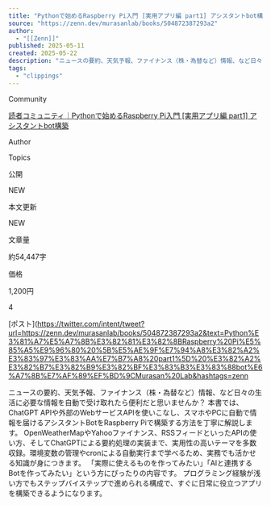 ```yaml
---
title: "Pythonで始めるRaspberry Pi入門 [実用アプリ編 part1] アシスタントbot構築"
source: "https://zenn.dev/murasanlab/books/504872387293a2"
author:
  - "[[Zenn]]"
published: 2025-05-11
created: 2025-05-22
description: "ニュースの要約、天気予報、ファイナンス（株・為替など）情報、など日々の生活に必要な情報を自動で受け取れたら便利だと思いませんか？本書では、ChatGPT APIや外部のWebサービスAPIを使いこなし、スマホやPCに自動で情報を届けるアシスタントBotをRaspberry P"
tags:
  - "clippings"
---
```

Community

[読者コミュニティ｜Pythonで始めるRaspberry Pi入門 \[実用アプリ編 part1\] アシスタントbot構築](https://zenn.dev/murasanlab/scraps/2e520621c3422a)

Author

Topics

公開

NEW

本文更新

NEW

文章量

約54,447字

価格

1,200円

4

[ポスト](https://twitter.com/intent/tweet?url=https://zenn.dev/murasanlab/books/504872387293a2&text=Python%E3%81%A7%E5%A7%8B%E3%82%81%E3%82%8BRaspberry%20Pi%E5%85%A5%E9%96%80%20%5B%E5%AE%9F%E7%94%A8%E3%82%A2%E3%83%97%E3%83%AA%E7%B7%A8%20part1%5D%20%E3%82%A2%E3%82%B7%E3%82%B9%E3%82%BF%E3%83%B3%E3%83%88bot%E6%A7%8B%E7%AF%89%EF%BD%9CMurasan%20Lab&hashtags=zenn

ニュースの要約、天気予報、ファイナンス（株・為替など）情報、など日々の生活に必要な情報を自動で受け取れたら便利だと思いませんか？ 本書では、ChatGPT APIや外部のWebサービスAPIを使いこなし、スマホやPCに自動で情報を届けるアシスタントBotをRaspberry Piで構築する方法を丁寧に解説します。 OpenWeatherMapやYahooファイナンス、RSSフィードといったAPIの使い方、そしてChatGPTによる要約処理の実装まで、実用性の高いテーマを多数収録。環境変数の管理やcronによる自動実行まで学べるため、実務でも活かせる知識が身につきます。 「実際に使えるものを作ってみたい」「AIと連携するBotを作ってみたい」という方にぴったりの内容です。 プログラミング経験が浅い方でもステップバイステップで進められる構成で、すぐに日常に役立つアプリを構築できるようになります。